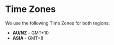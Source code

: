 # Time Zones
We use the following Time Zones for both regions:
- **AU/NZ** - GMT+10
- **ASIA** - GMT+8